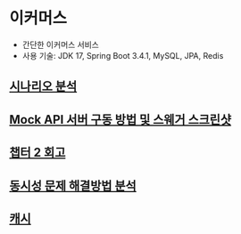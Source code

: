 # 이커머스

- 간단한 이커머스 서비스
- 사용 기술: JDK 17, Spring Boot 3.4.1, MySQL, JPA, Redis

## [시나리오 분석](docs/scenario-analysis.md)
## [Mock API 서버 구동 방법 및 스웨거 스크린샷](docs/mock-api.md)
## [챕터 2 회고](docs/retrospect-chapter2.md)
## [동시성 문제 해결방법 분석](docs/concurrency-issue.md)
## [캐시](docs/cache.md)
